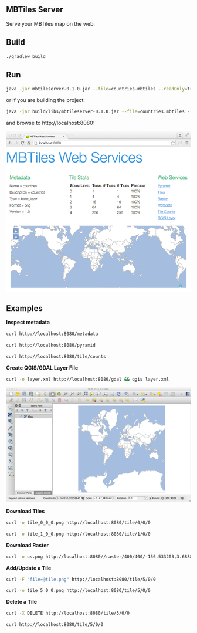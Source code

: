 MBTiles Server
--------------
Serve your MBTiles map on the web.

Build
-----

```bash
./gradlew build
```

Run
---
```bash
java -jar mbtileserver-0.1.0.jar --file=countries.mbtiles --readOnly=true
```

or if you are building the project:

```bash
java -jar build/libs/mbtileserver-0.1.0.jar --file=countries.mbtiles --readOnly=true
```

and browse to http://localhost:8080:

![alt tag](docs/webapp.png)

Examples
--------

**Inspect metadata**

```bash
curl http://localhost:8080/metadata
```

```bash
curl http://localhost:8080/pyramid
```

```bash
curl http://localhost:8080/tile/counts
```

**Create QGIS/GDAL Layer File**

```bash
curl -o layer.xml http://localhost:8080/gdal && qgis layer.xml
```

![alt tag](docs/qgis.png)

**Download Tiles**

```bash
curl -o tile_0_0_0.png http://localhost:8080/tile/0/0/0
```

```bash
curl -o tile_1_0_0.png http://localhost:8080/tile/1/0/0
```

**Download Raster**
```bash
curl -o us.png http://localhost:8080//raster/400/400/-156.533203,3.688855,-50.712891,56.800878
```

**Add/Update a Tile**
```bash
curl -F "file=@tile.png" http://localhost:8080/tile/5/0/0
```

```bash
curl -o tile_5_0_0.png http://localhost:8080/tile/5/0/0
```

**Delete a Tile**
```bash
curl -X DELETE http://localhost:8080/tile/5/0/0
```

```bash
curl http://localhost:8080/tile/5/0/0
```